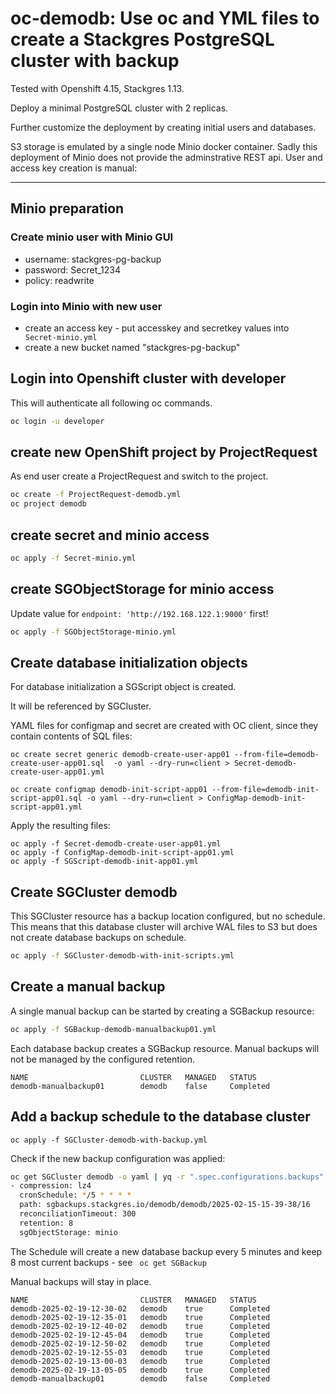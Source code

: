 # oc-demodb: Use oc and YML files to create a Stackgres PostgreSQL cluster with backup
Tested with Openshift 4.15, Stackgres 1.13.

Deploy a minimal PostgreSQL cluster with 2 replicas.

Further customize the deployment by creating initial users and databases.

S3 storage is emulated by a single node Minio docker container. Sadly this deployment of Minio
does not provide the adminstrative REST api. User and access key creation is manual:



---



## Minio preparation

### Create minio user with Minio GUI
* username: stackgres-pg-backup
* password: Secret_1234
* policy: readwrite

### Login into Minio with new user
* create an access key - put accesskey and secretkey values into ` Secret-minio.yml` 
* create a new bucket named "stackgres-pg-backup"



## Login into Openshift cluster with developer

This will authenticate all following oc commands.

``` bash
oc login -u developer
```



## create new OpenShift project by ProjectRequest

As end user create a ProjectRequest and switch to the project.

``` bash
oc create -f ProjectRequest-demodb.yml
oc project demodb
```



## create secret and minio access 

``` bash
oc apply -f Secret-minio.yml
```



## create SGObjectStorage for minio access

Update value for `endpoint: 'http://192.168.122.1:9000'`  first!

``` bash
oc apply -f SGObjectStorage-minio.yml
```



## Create database initialization objects

For database initialization a SGScript object is created.

It will be referenced by SGCluster.

YAML files for configmap and secret are created with OC client, since they contain contents of SQL files:

```
oc create secret generic demodb-create-user-app01 --from-file=demodb-create-user-app01.sql  -o yaml --dry-run=client > Secret-demodb-create-user-app01.yml

oc create configmap demodb-init-script-app01 --from-file=demodb-init-script-app01.sql -o yaml --dry-run=client > ConfigMap-demodb-init-script-app01.yml
```

Apply the resulting files:

``` 
oc apply -f Secret-demodb-create-user-app01.yml
oc apply -f ConfigMap-demodb-init-script-app01.yml
oc apply -f SGScript-demodb-init-app01.yml
```



## Create SGCluster demodb 

This SGCluster resource has a backup location configured, but no schedule. This means that this database cluster will archive WAL files to S3 but does not create database backups on schedule.

``` bash
oc apply -f SGCluster-demodb-with-init-scripts.yml
```



## Create a manual backup

A single manual backup can be started by creating a SGBackup resource:

``` bash
oc apply -f SGBackup-demodb-manualbackup01.yml
```

Each database backup creates a SGBackup resource. Manual backups will not be managed by the configured retention. 

```
NAME                         CLUSTER   MANAGED   STATUS
demodb-manualbackup01        demodb    false     Completed
```



## Add a backup schedule to the database cluster

```oc apply -f SGCluster-demodb-with-backup.yml``` 

Check if the new backup configuration was applied:

``` bash
oc get SGCluster demodb -o yaml | yq -r ".spec.configurations.backups"
- compression: lz4
  cronSchedule: */5 * * * *
  path: sgbackups.stackgres.io/demodb/demodb/2025-02-15-15-39-38/16
  reconciliationTimeout: 300
  retention: 8
  sgObjectStorage: minio
```

The Schedule will create a new database backup every 5 minutes and keep 8 most current backups - see ` oc get SGBackup` 

Manual backups will stay in place.

``` 
NAME                         CLUSTER   MANAGED   STATUS
demodb-2025-02-19-12-30-02   demodb    true      Completed
demodb-2025-02-19-12-35-01   demodb    true      Completed
demodb-2025-02-19-12-40-02   demodb    true      Completed
demodb-2025-02-19-12-45-04   demodb    true      Completed
demodb-2025-02-19-12-50-02   demodb    true      Completed
demodb-2025-02-19-12-55-03   demodb    true      Completed
demodb-2025-02-19-13-00-03   demodb    true      Completed
demodb-2025-02-19-13-05-05   demodb    true      Completed
demodb-manualbackup01        demodb    false     Completed
```

